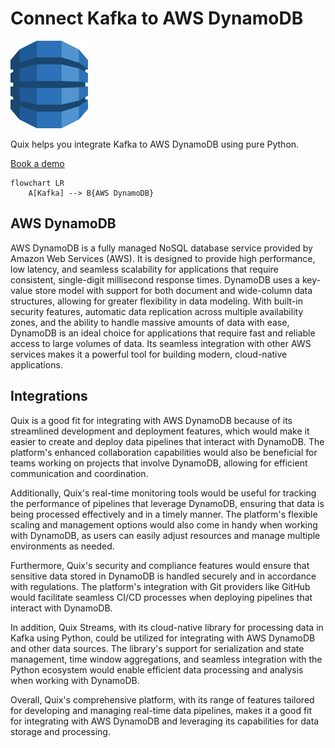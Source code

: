 # Connect Kafka to AWS DynamoDB

![](./images/logo_1.jpg)

Quix helps you integrate Kafka to AWS DynamoDB using pure Python.

<div>
<a class="md-button md-button--primary" href="https://share.hsforms.com/1iW0TmZzKQMChk0lxd_tGiw4yjw2?__hstc=175542013.2303933fbd746c0ac86d9ccbe9bc9100.1728383268831.1729603416735.1729620918855.31&__hssc=175542013.1.1729620918855&__hsfp=2132701734" target="_blank" style="margin-right:.5rem;">Book a demo</a>
<br/>
</div>

```mermaid
flowchart LR
    A[Kafka] --> B{AWS DynamoDB}
```

## AWS DynamoDB

AWS DynamoDB is a fully managed NoSQL database service provided by Amazon Web Services (AWS). It is designed to provide high performance, low latency, and seamless scalability for applications that require consistent, single-digit millisecond response times. DynamoDB uses a key-value store model with support for both document and wide-column data structures, allowing for greater flexibility in data modeling. With built-in security features, automatic data replication across multiple availability zones, and the ability to handle massive amounts of data with ease, DynamoDB is an ideal choice for applications that require fast and reliable access to large volumes of data. Its seamless integration with other AWS services makes it a powerful tool for building modern, cloud-native applications.

## Integrations

Quix is a good fit for integrating with AWS DynamoDB because of its streamlined development and deployment features, which would make it easier to create and deploy data pipelines that interact with DynamoDB. The platform's enhanced collaboration capabilities would also be beneficial for teams working on projects that involve DynamoDB, allowing for efficient communication and coordination.

Additionally, Quix's real-time monitoring tools would be useful for tracking the performance of pipelines that leverage DynamoDB, ensuring that data is being processed effectively and in a timely manner. The platform's flexible scaling and management options would also come in handy when working with DynamoDB, as users can easily adjust resources and manage multiple environments as needed.

Furthermore, Quix's security and compliance features would ensure that sensitive data stored in DynamoDB is handled securely and in accordance with regulations. The platform's integration with Git providers like GitHub would facilitate seamless CI/CD processes when deploying pipelines that interact with DynamoDB.

In addition, Quix Streams, with its cloud-native library for processing data in Kafka using Python, could be utilized for integrating with AWS DynamoDB and other data sources. The library's support for serialization and state management, time window aggregations, and seamless integration with the Python ecosystem would enable efficient data processing and analysis when working with DynamoDB.

Overall, Quix's comprehensive platform, with its range of features tailored for developing and managing real-time data pipelines, makes it a good fit for integrating with AWS DynamoDB and leveraging its capabilities for data storage and processing.

